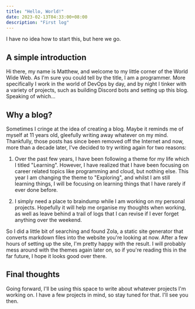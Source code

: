 ```yaml
---
title: "Hello, World!"
date: 2023-02-13T04:33:00+08:00
description: "First log"
---
```


I have no idea how to start this, but here we go.

## A simple introduction

Hi there, my name is Matthew, and welcome to my little corner of the World Wide Web. As I'm sure you could tell by the title, I am a programmer. More specifically I work in the world of DevOps by day, and by night I tinker with a variety of projects, such as building Discord bots and setting up this blog. Speaking of which...

## Why a blog?

Sometimes I cringe at the idea of creating a blog. Maybe it reminds me of myself at 11 years old, gleefully writing away whatever on my mind. Thankfully, those posts has since been removed off the Internet and now, more than a decade later, I've decided to try writing again for two reasons:

1. Over the past few years, I have been following a theme for my life which I titled "Learning". However, I have realized that I have been focusing on career related topics like programming and cloud, but nothing else. This year I am changing the theme to "Exploring", and whilst I am still learning things, I will be focusing on learning things that I have rarely if ever done before.

2. I simply need a place to braindump while I am working on my personal projects. Hopefully it will help me organise my thoughts when working, as well as leave behind a trail of logs that I can revise if I ever forget anything over the weekend.

So I did a little bit of searching and found Zola, a static site generator that converts markdown files into the website you're looking at now. After a few hours of setting up the site, I'm pretty happy with the result. I will probably mess around with the themes again later on, so if you're reading this in the far future, I hope it looks good over there.

## Final thoughts

Going forward, I'll be using this space to write about whatever projects I'm working on. I have a few projects in mind, so stay tuned for that. I'll see you then.